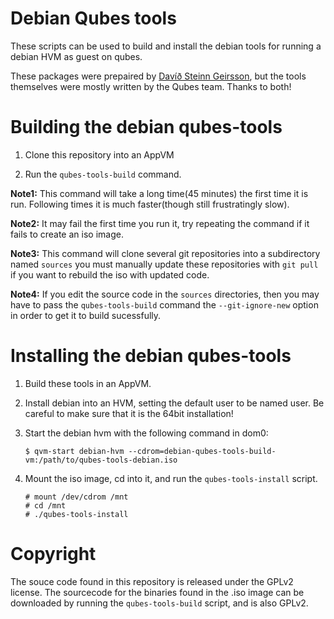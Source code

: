Debian Qubes tools
==========================

These scripts can be used to build and install the debian tools for running a debian HVM as guest on qubes.

These packages were prepaired by [Davíð Steinn Geirsson](http://www.dsg.is/qubes/), but the tools themselves were mostly written by the Qubes team.  Thanks to both!

Building the debian qubes-tools
===============================

1. Clone this repository into an AppVM

2. Run the `qubes-tools-build` command.

**Note1:** This command will take a long time(45 minutes) the first time it is run.  Following times it is much faster(though still frustratingly slow).

**Note2:** It may fail the first time you run it,  try repeating the command if it fails to create an iso image.

**Note3:** This command will clone several git repositories into a subdirectory named `sources` you must manually update these repositories with `git pull` if you want to rebuild the iso with updated code.

**Note4:** If you edit the source code in the `sources` directories, then you may have to pass the `qubes-tools-build` command the `--git-ignore-new` option in order to get it to build sucessfully.

Installing the debian qubes-tools
=================================

1. Build these tools in an AppVM.

2. Install debian into an HVM, setting the default user to be named user. Be careful to make sure that it is the 64bit installation!

3. Start the debian hvm with the following command in dom0:

    ````
    $ qvm-start debian-hvm --cdrom=debian-qubes-tools-build-vm:/path/to/qubes-tools-debian.iso
    ````

4. Mount the iso image, cd into it, and run the `qubes-tools-install` script.

    ````
    # mount /dev/cdrom /mnt
    # cd /mnt
    # ./qubes-tools-install
    ```` 

Copyright
=========

The souce code found in this repository is released under the GPLv2 license.  The sourcecode for the binaries found in the .iso image can be downloaded by running the `qubes-tools-build` script, and is also GPLv2.
